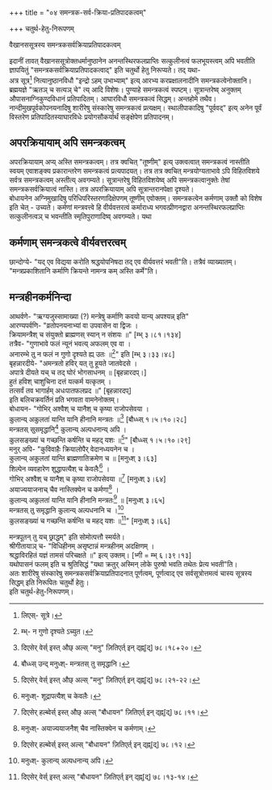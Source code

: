 +++
title = "०४ समन्त्रक-सर्व-क्रिया-प्रतिपादकत्वम्"

+++
चतुर्थ-हेतु-निरूपणम्
    
वैखानससूत्रस्य समन्त्रकसर्वक्रियाप्रतिपादकत्वम्
    
इदानीं तावत् वैखानससूत्रोक्तधर्मानुष्ठानेन अनन्तस्थिरफलप्राप्तिः सत्कुलीनत्वं फलभूयस्त्वम् अपि भवतीति ज्ञापयितुं "समन्त्रकसर्वक्रियाप्रतिपादकत्वाद्" इति चतुर्थो हेतु निरूप्यते। तद् यथा-  
अत्र सूत्र[^६२०] नित्यानुष्ठानविधौ "इन्द्रो ऽहम् उभाभ्याम्" इत्य् आरभ्य करप्रक्षालनादीनि समन्त्रकत्वेनोक्तानि। ब्रह्मयज्ञे "ऋतञ् च सत्यञ् चे" त्य् आदि विशेषः। पुण्याहे समन्त्रकत्वं स्पष्टम्। सूत्रान्तरेष्व् अनुक्तम् औपासनाग्निकुण्दविधानं प्रतिपादितम्। आघारविधौ समन्त्रकत्वं सिद्धम्। अन्तहोमे तथैव। नान्दीमुखपूर्वकोपनयनादिषु शारीरेषु संस्कारेषु समन्त्रकत्वं प्रत्यक्षम्। स्थालीपाकादिषु "पूर्ववद्" इत्य् अनेन पूर्वं विस्तरेण प्रतिपादितस्याघारविधेः प्रयोगसौकर्यार्थं सङ्क्षेपेण प्रतिपादनम्।  
    
## अपरक्रियायाम् अपि समन्त्रकत्वम्
    
अपरक्रियायाम् अप्य् अस्ति समन्त्रकत्वम्। तत्र क्वचित् "तूष्णीम्" इत्य् उक्त्वत्वात् समन्त्रकत्वं नास्तीति स्वयम् एवाशङ्क्य प्रकारान्तरेण समन्त्रकत्वं प्रत्यपादयत्। तत्र तत्र क्वचित् मन्त्रयोग्यताभावे ऽपि विहितविशये सर्वत्र समन्त्रकत्वम् अस्तीत्य् अवगम्यते। सूत्रान्तरेषु विहितविशयेष्व् अपि समन्त्रकत्वानुक्तेः तेषां समन्त्रकसर्वक्रियात्वं नास्ति। तत्र अपरक्रियायाम् अपि सूत्रान्तरानपेक्षा दृश्यते।  
बोधायनेन अग्निमुखादिषु परिधिपरिस्तरणादिक्षेपणम् तूष्णीम् एवोक्तम्। समन्त्रकत्वेन कर्मणाम् उक्तौ को विशेष इति चेत् - उच्यते। कर्मणां मन्त्रवत्त्वे हि वीर्यवत्तरत्वं कर्माराध्य भगवत्प्रीणनद्वारा अनन्तस्थिरफलप्राप्तिः सत्कुलीनत्वञ् च भवन्तीति स्मृतिपुराणादिष्व् अवगम्यते। यथा  
    
## कर्मणाम् समन्त्रकत्वे वीर्यवत्तरत्वम्
    
छान्दोग्ये- "यद् एव विद्यया करोति श्रद्धयोपनिषदा तद् एव वीर्यवत्तरं भवती"ति। तत्रैवं व्याख्यातम्। "मन्त्रप्रकाशितानि कर्माणि क्रियन्ते नामन्त्र कम् अस्ति कर्मे"ति।  
    

[^६२०]: लिएस्- सूत्रे।   


## मन्त्रहीनकर्मनिन्दा
    
आथर्वणे- "ऋग्यजुस्सामाख्या (?) मन्त्रेषु कर्माणि कवयो यान्य् अपश्यन्न् इति"  
आरण्यपर्वणि- "व्रतोपनयनाभ्यां वा उपवासेन वा द्विजः ।  
क्रियामन्त्रैश् च संयुक्तो ब्राह्मणस् स्यान् न संशयः ॥" [म्भ् ३।८१।१३४]  
तत्रैव- "गुणाभावे फलं न्यूनं भवत्य् अफलम् एव वा ।  
अनारम्भे तु न फलं न गुणो दृश्यते ह्य् उतः ॥[^६२१]" इति [म्भ् ३।३३।४८]  
बृहन्नारदीये- "अमन्त्रतो हविर् यत् तु हूयते जातवेदसे ।  
अपात्रे दीयते यच् च तद् घोरं भोगसाधनम् ॥ [बृहन्नारदप्।]  
हुतं हविश् चाशुचिना दत्तं यत्कर्म यत्कृतम् ।  
तत्सर्वं तव भागार्हम् अधःपातफलप्रद ॥" [बृहन्नारदप्]  
इति बलिचक्रवर्तिनं प्रति भगवता वामनेनोक्तम्।  
बोधायन- "गोभिर् अश्वैश् च यानैश् च कृष्या राजोपसेवया ।  
कुलान्य् अकुलतां यान्ति यानि हीनानि मन्त्रतः ॥[^६२२] [बौध्ध्स् १।५।१०।२८]  
मन्त्रतस् सुसमृद्धानि[^६२३] कुलान्य् अल्पधनान्य् अपि ।  
कुलसङ्ख्यां च गच्छन्ति कर्षन्ति च महद् यशः ॥[^६२४]" [बौध्ध्स् १।५।१०।२९]  
मनुर् अपि- "कुविवाहैः क्रियालोपैर् वेदानध्ययनेन च ।  
कुलान्य् अकुलतां यान्ति ब्राह्मणातिक्रमेण च ॥ [मनुध्श् ३।६३]  
शिल्पेन व्यवहारेण शुद्धापत्यैश् च केवलैः[^६२५] ।  
गोभिर् अश्वैश् च यानैश् च कृष्या राजोपसेवया ॥[^६२६] [मनुध्श् ३।६४]  
अयाज्ययाजनाच् चैव नास्तिक्येन च कर्मणा[^६२७] ।  
कुलान्य् अकुलतां यान्ति यानि हीनानि मन्त्रतः[^६२८] ॥ [मनुध्श् ३।६५]  
मन्त्रतस् तु समृद्धानि कुलान्य् अल्पधनानि च ।[^६२९]  
कुलसङ्ख्यां च गच्छन्ति कर्षन्ति च महद् यशः ॥[^६३०]" [मनुध्श् ३।६६]  
    

[^६२१]: म्भ्- न गुणो दृश्यते ऽच्युत।  
[^६२२]: दिएसेर् वेर्स् इस्त् औछ् अल्स् "मनु" ज़ितिएर्त् इन् द्ह्न्[द्] ७८।१८+२०।  
[^६२३]: बौध्ध्स् उन्द् मनुध्श्- मन्त्रतस् तु समृद्धानि।  
[^६२४]: दिएसेर् वेर्स् इस्त् औछ् अल्स् "मनु" ज़ितिएर्त् इन् द्ह्न्[द्] ७८।२१-२२।  
[^६२५]: मनुध्श्- शूद्रापत्यैश् च केवलैः।  
[^६२६]: दिएसेर् हल्ब्वेर्स् इस्त् औछ् अल्स् "बौधायन" ज़ितिएर्त् इन् द्ह्न्[द्] ७८।११।  
[^६२७]: मनुध्श्- अयाज्ययाजनैश् चैव नास्तिक्येन च कर्मणाम्।  
[^६२८]: दिएसेर् हल्ब्वेर्स् इस्त् अल्स् "बौधायन" ज़ितिएर्त् इन् द्ह्न्[द्] ७८।१२।  
[^६२९]: मनुध्श्- कुलान्य् अल्पधनान्य् अपि।  
[^६३०]: दिएसेर् वेर्स् इस्त् अल्स् "बौधायन" ज़ितिएर्त् इन् द्ह्न्[द्] ७८।१३-१४।   


मन्त्रपूतन् तु यच् छ्राद्धम्" इति सोमोत्पत्तौ स्मर्यते।  
श्रीगीतायाञ् च- "विधिहीनम् असृष्टान्नं मन्त्रहीनम् अदक्षिणम् ।  
श्रद्धाविरहितं यज्ञं तामसं परिचक्षते ॥" इत्य् उक्तम्। [भ्गी = म्भ् ६।३९।१३]  
यथोपासनं फलम् इति च श्रुतिसिद्धं "यथा क्रतुर् अस्मिन् लोके पुरुषो भवति तथेतः प्रेत्य भवती"ति।  
अतः शारीरेषु संस्कारेषु समन्त्रकसर्वक्रियाप्रतिपादनात् पूर्णत्वम्, पूर्णत्वाद् एव सर्वसूत्रोत्तमत्वं चास्य सूत्रस्य सिद्धम् इति निरूपितः चतुर्थो हेतुः।  
इति चतुर्थ-हेतु-निरूपणम्।
